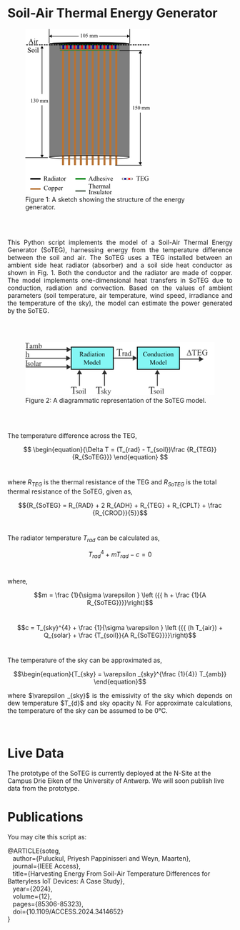 # Soil-Air Thermal Energy Generator
<figure>
  <img src="img/soteg_sketch.png" alt="Alt text describing the sketch">
  <figcaption>Figure 1: A sketch showing the structure of the energy generator.</figcaption>
</figure><br> <br>

<p align="justify"> This Python script implements the model of a Soil-Air Thermal Energy Generator (SoTEG), harnessing energy from the temperature difference between the soil and air. The SoTEG uses
a TEG installed between an ambient side heat radiator (absorber) and a soil side heat conductor as shown in Fig. 1. Both the conductor and the radiator are made of copper. 
The model implements one-dimensional heat transfers in SoTEG due to conduction, radiation and convection. Based on the values of ambient parameters (soil temperature, air temperature, wind speed,
irradiance and the temperature of the sky), the model can estimate the power generated by the SoTEG. </p> <br> <br>

<figure>
  <img src="img/soteg_model.png" alt="Alt text describing the model">
  <figcaption>Figure 2: A diagrammatic representation of the SoTEG model.</figcaption>
</figure><br> <br>

The temperature difference across the TEG, <br>

$$
\begin{equation}{\Delta T = (T_{rad} - T_{soil})\frac {R_{TEG}}{R_{SoTEG}}} \end{equation}
$$ <br>

where  $R_{TEG}$ is the thermal resistance of the TEG and $R_{SoTEG}$ is the total thermal resistance of the SoTEG, given as, <br>

$${R_{SoTEG} = R_{RAD} + 2 R_{ADH} + R_{TEG} + R_{CPLT} + \frac {R_{CROD}}{5}}$$ <br>

The radiator temperature $T_{rad}$ can be calculated as, <br>

$${T_{rad}^{4} + m T_{rad} {-} c = 0}$$ <br>

where, <br>

$$m  = \frac {1}{\sigma \varepsilon } \left ({{ h + \frac {1}{A R_{SoTEG}}}}\right)$$ <br> 

$$c = T_{sky}^{4} + \frac {1}{\sigma \varepsilon } \left ({{ (h T_{air}) + Q_{solar} + \frac {T_{soil}}{A R_{SoTEG}}}}\right)$$ <br>

The temperature of the sky can be approximated as, <br>

```math
\begin{equation}{T_{sky} = \varepsilon _{sky}^{\frac {1}{4}} T_{amb}} \end{equation}
```

<p align="justify">where $\varepsilon _{sky}$ is the  emissivity of the sky which depends on dew temperature $T_{d}$ and sky opacity N. For approximate calculations, the temperature of the sky can be assumed to be 0°C.</p> <br>

# Live Data

The prototype of the SoTEG is currently deployed at the N-Site at the Campus Drie Eiken of the University of Antwerp. We will soon publish live data from the prototype. 
# Publications
You may cite this script as:

@ARTICLE{soteg,<br /> 
    &nbsp;&nbsp; author={Puluckul, Priyesh Pappinisseri and Weyn, Maarten},<br /> 
    &nbsp;&nbsp; journal={IEEE Access}, <br />
    &nbsp;&nbsp; title={Harvesting Energy From Soil-Air Temperature Differences for Batteryless IoT Devices: A Case Study},<br />
    &nbsp;&nbsp; year={2024},<br /> 
    &nbsp;&nbsp; volume={12},<br /> 
    &nbsp;&nbsp; pages={85306-85323},<br /> 
    &nbsp;&nbsp; doi={10.1109/ACCESS.2024.3414652}<br />
}
